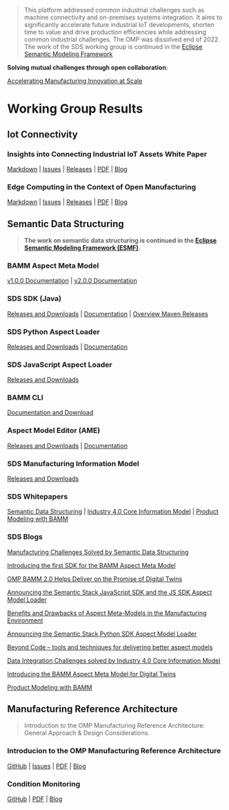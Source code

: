  > This platform addressed common industrial challenges such as machine connectivity and on-premises systems integration. It aims to significantly accelerate future industrial IoT developments, shorten time to value and drive production efficiencies while addressing common industrial challenges.
 The OMP was dissolved end of 2022. The work of the SDS working group is continued in the [Eclipse Semantic Modeling Framework](https://projects.eclipse.org/projects/dt.esmf)

**Solving mutual challenges through open collaboration**: 

<a href="https://github.com/OpenManufacturingPlatform/openmanufacturingplatform.github.io/raw/master/docs/omp_accelerating_manufacturing_at_scale_061620.pdf" target="_blank">Accelerating Manufacturing Innovation at Scale</a>
 
# Working Group Results
## Iot Connectivity

### Insights into Connecting Industrial IoT Assets White Paper  
[Markdown](https://github.com/OpenManufacturingPlatform/iotcon-connectivity-handbook/tree/publication/White_Paper/01_Insights_Into_Connecting_Industrial_IoT_Assets) | [Issues](https://github.com/OpenManufacturingPlatform/iot_connectivity_public/issues) | [Releases](https://github.com/OpenManufacturingPlatform/iot_connectivity_public/tree/IIoT_Connectivity_Whitepaper) | <a href="https://github.com/OpenManufacturingPlatform/openmanufacturingplatform.github.io/raw/master/docs/iot_conn/OMP-IIoT-Connectivity-White-Paper-20201207.pdf" target="_blank"> PDF</a> | [Blog](iot_conn_blog_insights_connecting_IIoT.md)

### Edge Computing in the Context of Open Manufacturing 
[Markdown](https://github.com/OpenManufacturingPlatform/iotcon-connectivity-handbook/tree/publication/White_Paper/02_Edge_Computing_in_the_Context_of_Open_Manufacturing) | [Issues](https://github.com/OpenManufacturingPlatform/iot_connectivity_public/issues) | [Releases](https://github.com/OpenManufacturingPlatform/iotcon-connectivity-handbook/releases) | <a href="https://github.com/OpenManufacturingPlatform/openmanufacturingplatform.github.io/raw/master/docs/iot_conn/OMP-IIoT-Connectivity-Edge-Computing-20210701.pdf" target="_blank">PDF</a> | [Blog](iot_conn_blog_benefits_edge_computing.md)
 
## Semantic Data Structuring
> **The work on semantic data structuring is continued in the [Eclipse Semantic Modeling Framework (ESMF)](https://projects.eclipse.org/projects/dt.esmf).**

### BAMM Aspect Meta Model
[v1.0.0 Documentation](https://openmanufacturingplatform.github.io/sds-documentation/bamm-specification/v1.0.0/index.html) |
[v2.0.0 Documentation](https://openmanufacturingplatform.github.io/sds-documentation/bamm-specification/2.0.0/index.html)
 
### SDS SDK (Java)
[Releases and Downloads](https://github.com/OpenManufacturingPlatform/sds-sdk/releases) | [Documentation](https://openmanufacturingplatform.github.io/sds-documentation/sds-developer-guide/index.html) | [Overview Maven Releases](https://mvnrepository.com/artifact/io.openmanufacturing)
 
### SDS Python Aspect Loader
 [Releases and Downloads](https://github.com/OpenManufacturingPlatform/sds-sdk-py-aspect-model-loader/releases) | [Documentation](https://openmanufacturingplatform.github.io/sds-documentation/python-sdk-guide/index.html)
 
### SDS JavaScript Aspect Loader
[Releases and Downloads](https://github.com/OpenManufacturingPlatform/sds-sdk-js-aspect-model-loader/releases)
 
### BAMM CLI
[Documentation and Download](https://openmanufacturingplatform.github.io/sds-documentation/sds-developer-guide/tooling-guide/bamm-cli.html)
 
### Aspect Model Editor (AME)
<a href="https://github.com/OpenManufacturingPlatform/sds-aspect-model-editor/releases" target="_target"> Releases and Downloads</a> | <a href="https://openmanufacturingplatform.github.io/sds-documentation/ame-guide/4.0.0/introduction.html" target="_target">Documentation</a>

### SDS Manufacturing Information Model
<a href="https://github.com/OpenManufacturingPlatform/sds-manufacturing-information-model/blob/main/README.md" target="_target"> Releases and Downloads</a>

### SDS Whitepapers
[Semantic Data Structuring](https://github.com/OpenManufacturingPlatform/openmanufacturingplatform.github.io/raw/master/docs/sds/OMP-Semantic-Data-Structuring-Whitepaper.pdf) | [Industry 4.0 Core Information Model](https://github.com/OpenManufacturingPlatform/openmanufacturingplatform.github.io/raw/master/docs/sds/OMP-SDS-Whitepaper_I4.0_Core_Information_Model.pdf) | [Product Modeling with BAMM](https://github.com/OpenManufacturingPlatform/openmanufacturingplatform.github.io/raw/master/docs/sds/OMP-SDS-Product-Modeling-Whitepaper.pdf)

### SDS Blogs
[Manufacturing Challenges Solved by Semantic Data Structuring](sds_blog_manufacturing_challenges_solved_by_sds.md)

[Introducing the first SDK for the BAMM Aspect Meta Model](sds_blog_BAMM_SDK.md)

[OMP BAMM 2.0 Helps Deliver on the Promise of Digital Twins](sds_blog_BAMM_2_0.md)

[Announcing the Semantic Stack JavaScript SDK and the JS SDK Aspect Model Loader](sds_blog_JS_SDK_Aspect_Model.md)

[Benefits and Drawbacks of Aspect Meta-Models in the Manufacturing Environment](sds_blog_I4_0_Core_Information_Model.md)

[Announcing the Semantic Stack Python SDK Aspect Model Loader](sds_blog_python_SDK_Aspect_Model.md)

[Beyond Code – tools and techniques for delivering better aspect models](sds_blog_tools_techniques.md)

[Data Integration Challenges solved by Industry 4.0 Core Information Model](sds_blog_Industry_4_0.md)

[Introducing the BAMM Aspect Meta Model for Digital Twins](sds_blog_intro_BAMM.md)

[Product Modeling with BAMM](sds_blog_product_modeling_with_BAMM.md)

## Manufacturing Reference Architecture
 
> Introduction to the OMP Manufacturing Reference Architecture: General Approach & Design Considerations.

### Introducion to the OMP Manufacturing Reference Architecture
[GitHub](https://github.com/OpenManufacturingPlatform/MRA-Architectural-Considerations/blob/publication/Whitepaper/01_Introduction_to_the_OMP_Manufacturing_Reference_Architecture/00_Acknowledgements_and_TOC.md) | [Issues](https://github.com/OpenManufacturingPlatform/MRA-Architectural-Considerations/issues) | <a href="https://github.com/OpenManufacturingPlatform/openmanufacturingplatform.github.io/raw/master/docs/mra/OMP_Reference_Architecture_Whitepaper-17-May-21.pdf" target="_blank">PDF</a> | [Blog](mra_blog_what_is_mra.md)

### Condition Monitoring
[GitHub]() | <a href="https://github.com/OpenManufacturingPlatform/openmanufacturingplatform.github.io/raw/master/docs/mra/OMP_Manufacturing_Reference_Achitecture_Condition_Monitoring.pdf" target="_blank">PDF</a> | [Blog]()
